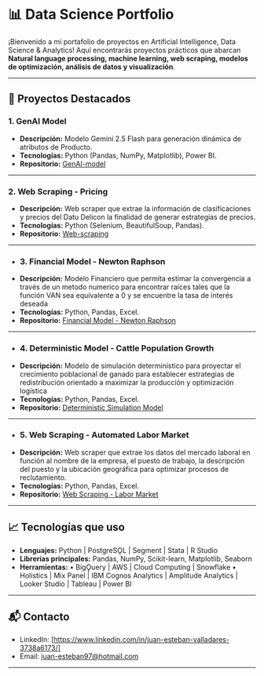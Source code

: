 # 📊 Data Science Portfolio

¡Bienvenido a mi portafolio de proyectos en Artificial Intelligence, Data Science & Analytics! 
Aquí encontrarás proyectos prácticos que abarcan **Natural language processing, machine learning, web scraping, modelos de optimización, análisis de datos y visualización**.

---

## 🚀 Proyectos Destacados

### 1. GenAI Model
- **Descripción:** Modelo Gemini 2.5 Flash para generación dinámica de atributos de Producto.
- **Tecnologías:** Python (Pandas, NumPy, Matplotlib), Power BI.
- **Repositorio:** [GenAI-model](https://github.com/Juanes1897/Generative-Artificial-Intelligence-Model)

---

### 2. Web Scraping - Pricing
- **Descripción:** Web scraper que extrae la información de clasificaciones y precios del Datu Delicon la finalidad de generar estrategias de precios.
- **Tecnologías:** Python (Selenium, BeautifulSoup, Pandas).
- **Repositorio:** [Web-scraping](https://github.com/Juanes1897/Web-Scraping---Pricing)

---

- ### 3. Financial Model - Newton Raphson 
- **Descripción:** Modelo Financiero que permita estimar la convergencia a través de un metodo numerico para encontrar raíces tales que la función VAN sea equivalente a 0 y se encuentre la tasa de interés deseada
- **Tecnologías:** Python, Pandas, Excel.
- **Repositorio:** [Financial Model - Newton Raphson](https://github.com/Juanes1897/Financial-Model---Newton-Raphson)

---

- ### 4. Deterministic Model - Cattle Population Growth 
- **Descripción:** Modelo de simulación determinístico para proyectar el crecimiento poblacional de ganado para establecer estrategias de redistribución orientado a maximizar la producción y optimización logística
- **Tecnologías:** Python, Pandas, Excel.
- **Repositorio:** [Deterministic Simulation Model](https://github.com/Juanes1897/Deterministic-Simulation-Model---Cattle-Population-Growth)
  
---

- ### 5. Web Scraping - Automated Labor Market 
- **Descripción:** Web scraper que extrae los datos del mercado laboral en función al nombre de la empresa, el puesto de trabajo, la descripción del puesto y la ubicación geográfica para optimizar procesos de reclutamiento.
- **Tecnologías:** Python, Pandas, Excel.
- **Repositorio:** [Web Scraping - Labor Market](https://github.com/Juanes1897/Web-Scraping---Automated-Labor-Market)

---

## 📈 Tecnologías que uso
- **Lenguajes:** Python | PostgreSǪL | Segment | Stata | R Studio
- **Librerías principales:** Pandas, NumPy, Scikit-learn, Matplotlib, Seaborn  
- **Herramientas:**
• BigǪuery | AWS | Cloud Computing | Snowflake 
• Holistics | Mix Panel | IBM Cognos Analytics | Amplitude Analytics | Looker Studio | Tableau | Power BI

---

## 📬 Contacto
- LinkedIn: [https://www.linkedin.com/in/juan-esteban-valladares-3738a6173/]  
- Email: juan-esteban97@hotmail.com

---
